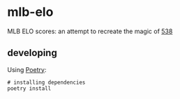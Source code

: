 # mlb-elo
MLB ELO scores: an attempt to recreate the magic of [538](https://projects.fivethirtyeight.com/complete-history-of-mlb/)

## developing

Using [Poetry](https://python-poetry.org/):

```
# installing dependencies
poetry install
```

